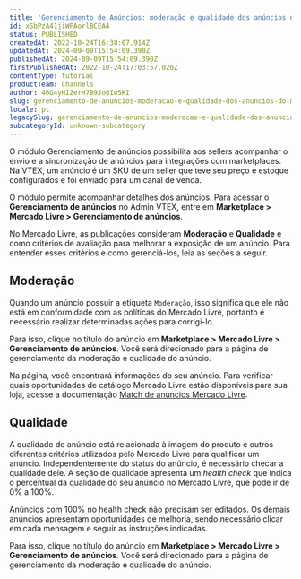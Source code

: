 ```yaml
---
title: 'Gerenciamento de Anúncios: moderação e qualidade dos anúncios do Mercado Livre'
id: xSbPzA41jiWPAorlBCEA4
status: PUBLISHED
createdAt: 2022-10-24T16:38:07.914Z
updatedAt: 2024-09-09T15:54:09.390Z
publishedAt: 2024-09-09T15:54:09.390Z
firstPublishedAt: 2022-10-24T17:03:57.020Z
contentType: tutorial
productTeam: Channels
author: 46G4yHIZerH7B9Jo0Iw5KI
slug: gerenciamento-de-anuncios-moderacao-e-qualidade-dos-anuncios-do-mercado
locale: pt
legacySlug: gerenciamento-de-anuncios-moderacao-e-qualidade-dos-anuncios-do-mercado
subcategoryId: unknown-subcategory
---
```


O módulo Gerenciamento de anúncios possibilita aos sellers acompanhar o envio e a sincronização de anúncios para integrações com marketplaces. Na VTEX, um anúncio é um SKU de um seller que teve seu preço e estoque configurados e foi enviado para um canal de venda.

O módulo permite acompanhar detalhes dos anúncios. Para acessar o **Gerenciamento de anúncios** no Admin VTEX, entre em **Marketplace > Mercado Livre > Gerenciamento de anúncios**.

No Mercado Livre, as publicações consideram **Moderação** e **Qualidade** e como critérios de avaliação para melhorar a exposição de um anúncio. Para entender esses critérios e como gerenciá-los, leia as seções a seguir.

## Moderação

Quando um anúncio possuir a etiqueta `Moderação`, isso significa que ele não está em conformidade com as políticas do Mercado Livre, portanto é necessário realizar determinadas ações para corrigi-lo.

Para isso, clique no título do anúncio em **Marketplace > Mercado Livre > Gerenciamento de anúncios**. Você será direcionado para a página de gerenciamento da moderação e qualidade do anúncio.

Na página, você encontrará informações do seu anúncio. Para verificar quais oportunidades de catálogo Mercado Livre estão disponíveis para sua loja, acesse a documentação [Match de anúncios Mercado Livre](https://help.vtex.com/tracks/configurar-integracao-do-mercado-livre--2YfvI3Jxe0CGIKoWIGQEIq/43uD4LPU5PLUWe11IaWwyR).

## Qualidade

A qualidade do anúncio está relacionada à imagem do produto e outros diferentes critérios utilizados pelo Mercado Livre para qualificar um anúncio. Independentemente do status do anúncio, é necessário checar a qualidade dele. A seção de qualidade apresenta um *health check* que indica o percentual da qualidade do seu anúncio no Mercado Livre, que pode ir de 0% a 100%.

Anúncios com 100% no health check não precisam ser editados. Os demais anúncios apresentam oportunidades de melhoria, sendo necessário clicar em cada mensagem e seguir as instruções indicadas.

Para isso, clique no título do anúncio em **Marketplace > Mercado Livre > Gerenciamento de anúncios**. Você será direcionado para a página de gerenciamento da moderação e qualidade do anúncio.
